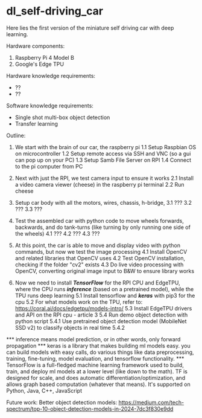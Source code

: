 # dl_self-driving_car
Here lies the first version of the miniature self driving car with deep learning.

Hardware components:
1. Raspberry Pi 4 Model B
2. Google's Edge TPU

Hardware knowledge requirements:
- ??
- ??

Software knowledge requirements:
- Single shot multi-box object detection
- Transfer learning

Outline:
1. We start with the brain of our car, the raspberry pi
    1.1 Setup Raspbian OS on microcontroller
    1.2 Setup remote access via SSH and VNC (so a gui can pop up on your PC)
    1.3 Setup Samb File Server on RPI 
    1.4 Connect to the pi computer from PC

2. Next with just the RPI, we test camera input to ensure it works
    2.1 Install a video camera viewer (cheese) in the raspberry pi terminal
    2.2 Run cheese

3. Setup car body with all the motors, wires, chassis, h-bridge, 
    3.1 ???
    3.2 ???
    3.3 ???

4. Test the assembled car with python code to move wheels forwards, backwards, and do tank-turns (like turning by only running one side of the wheels)
    4.1 ???
    4.2 ???
    4.3 ???

5. At this point, the car is able to move and display video with python commands, but now we test the image processing
    4.1 Install OpenCV and related libraries that OpenCV uses
    4.2 Test OpenCV installation, checking if the folder "cv2" exists
    4.3 Do live video processing with OpenCV, converting original image input to B&W to ensure library works

6. Now we need to install ***TensorFlow*** for the RPI CPU and EdgeTPU, where the CPU runs ***inference***  (based on a pretrained model), while the TPU runs deep learning
    5.1 Install tensorflow and ***keras*** with pip3 for the cpu
    5.2 For what models work on the TPU, refer to: https://coral.ai/docs/edgetpu/models-intro/
    5.3 Install EdgeTPU drivers and API on the RPI cpu - article 3
    5.4 Run demo object detection with python script
        5.4.1 Use pretrained object detection model (MobileNet SSD v2) to classify objects in real time
        5.4.2 




*** inference means model prediction, or in other words, only forward propagation
*** keras is a library that makes building ml models easy. you can build models with easy calls, do various things like data preprocessing, training, fine-tuning, model evaluation, and tensorflow functionality.
*** TensorFlow is a full-fledged machine learning framework used to build, train, and deploy ml models at a lower level (like down to the math). TF is designed for scale, and does automatic differentiation/optimization, and allows graph based computation (whatever that means). It's supported on Python, Java, C++, JavaScript


Future work:
Better object detection models: https://medium.com/tech-spectrum/top-10-object-detection-models-in-2024-7dc3f830e9dd






